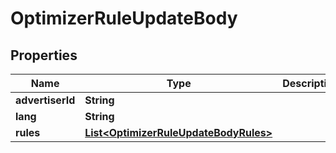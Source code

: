 # OptimizerRuleUpdateBody

## Properties
Name | Type | Description | Notes
------------ | ------------- | ------------- | -------------
**advertiserId** | **String** |  |[required]  
**lang** | **String** |  |  [optional]
**rules** | [**List&lt;OptimizerRuleUpdateBodyRules&gt;**](OptimizerRuleUpdateBodyRules.md) |  |[required]  
